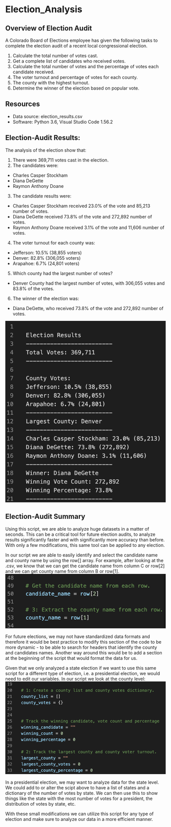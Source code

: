 # Election_Analysis
## Overview of Election Audit
A Colorado Board of Elections employee has given the following tasks to complete the election audit of a recent local congressional election. 

1. Calculate the total number of votes cast.
2. Get a complete list of candidates who received votes.
3. Calculate the total number of votes and the percentage of votes each candidate received.
4. The voter turnout and percentage of votes for each county.
5. The county with the highest turnout.
6. Determine the winner of the election based on popular vote.

## Resources
- Data source: election_results.csv
- Software: Python 3.6, Visual Studio Code 1.56.2

## Election-Audit Results:
The analysis of the election show that:
1. There were 369,711 votes cast in the election.
2. The candidates were:
  - Charles Casper Stockham
  - Diana DeGette
  - Raymon Anthony Doane
3. The candidate results were:
  - Charles Casper Stockham received 23.0% of the vote and 85,213 number of votes.
  - Diana DeGette received 73.8% of the vote and 272,892 number of votes.
  - Raymon Anthony Doane received 3.1% of the vote and 11,606 number of votes.


4. The voter turnout for each county was:
  - Jefferson: 10.5% (38,855 voters)
  - Denver: 82.8% (306,055 voters)
  - Arapahoe: 6.7% (24,801 voters)

5. Which county had the largest number of votes?
  - Denver County had the largest number of votes, with 306,055 votes and 83.8% of the votes.

6. The winner of the election was:
  - Diana DeGette, who received 73.8% of the vote and 272,892 number of votes.

![election analysis results](https://github.com/scaslo2/election_analysis/blob/a832c4d652ca47212fc9be325a557d13a2e28173/election_analysis_results.png)

## Election-Audit Summary
Using this script, we are able to analyze huge datasets in a matter of seconds. This can be a critical tool for future election audits, to analyze results significantly faster and with significantly more accuracy than before. With only a few modifications, this same tool can be applied to any election.

In our script we are able to easily identify and select the candidate name and county name by using the row[] array. For example, after looking at the .csv, we know that we can get the candidate name from column C or row[2] and we can get county name from column B or row[1].
![County and Candidate Names](https://github.com/scaslo2/election_analysis/blob/main/find%20county%20and%20candidate%20name.png)

For future elections, we may not have standardized data formats and therefore it would be best practice to modify this section of the code to be more dynamic - to be able to search for headers that identify the county and candidates names. Another way around this would be to add a section at the beginning of the script that would format the data for us. 


Given that we only analyzed a state election if we want to use this same script for a different type of election, i.e. a presidential election, we would need to edit our variables. In our script we look at the county level:
![County Names](https://github.com/scaslo2/election_analysis/blob/728192157a2e06fcc7639b2cf8cf2163e98ef73d/county_info.png)

In a presidential election, we may want to analyze data for the state level. We could add to or alter the scipt above to have a list of states and a dictionary of the number of votes by state. We can then use this to show things like the state with the most number of votes for a president, the distribution of votes by state, etc. 

With these small modifications we can utilize this script for any type of election and make sure to analyze our data in a more efficient manner. 
